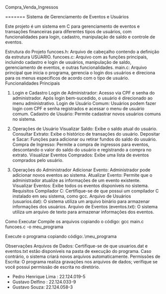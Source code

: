 Compra_Venda_Ingressos

=======
Sistema de Gerenciamento de Eventos e Usuários

Este projeto é um sistema em C para gerenciamento de eventos e transações financeiras para diferentes tipos de usuários, com funcionalidades para login, cadastro, manipulação de saldo e controle de eventos.

Estrutura do Projeto
funcoes.h: Arquivo de cabeçalho contendo a definição da estrutura USUARIO.
funcoes.c: Arquivo com as funções principais, incluindo cadastro e login de usuários, manipulação de saldo, gerenciamento de eventos, e outras funcionalidades.
main.c: Arquivo principal que inicia o programa, gerencia o login dos usuários e direciona para os menus específicos de acordo com o tipo de usuário.
Funcionalidades Principais


1. Login e Cadastro
Login de Administrador: Acesso via CPF e senha do administrador. Após login bem-sucedido, o usuário é direcionado ao menu administrativo.
Login de Usuário Comum: Usuários podem fazer login com CPF e senha registrados e acessar o menu de usuário comum.
Cadastro de Usuário: Permite cadastrar novos usuários comuns no sistema.


2. Operações de Usuário
Visualizar Saldo: Exibe o saldo atual do usuário.
Consultar Extrato: Exibe o histórico de transações do usuário.
Depositar e Sacar: Funções para adicionar ou retirar fundos do saldo do usuário.
Compra de Ingresso: Permite a compra de ingressos para eventos, descontando o valor do saldo do usuário e registrando a compra no extrato.
Visualizar Eventos Comprados: Exibe uma lista de eventos comprados pelo usuário.


3. Operações do Administrador
Adicionar Evento: Administrador pode adicionar novos eventos ao sistema.
Atualizar Evento: Permite que o administrador atualize as informações de um evento existente.
Visualizar Eventos: Exibe todos os eventos disponíveis no sistema.
Requisitos
Compilador C: Certifique-se de que possui um compilador C instalado em seu sistema, como gcc.
Arquivo de Usuários (usuarios.dat): O sistema utiliza um arquivo binário para armazenar informações dos usuários.
Arquivo de Eventos (eventos.txt): O sistema utiliza um arquivo de texto para armazenar informações dos eventos.

Como Executar
Compile os arquivos copiando o código:
gcc main.c funcoes.c -o meu_programa

Execute o programa copiando código:.\meu_programa


Observações
Arquivos de Dados: Certifique-se de que usuarios.dat e eventos.txt estão disponíveis na pasta de execução do programa. Caso contrário, o sistema criará novos arquivos automaticamente.
Permissões de Escrita: O programa realiza gravações nos arquivos de dados; verifique se você possui permissão de escrita no diretório.

- Pedro Henrique Lima : 22.124.019-5
- Gustavo Delfino : 22.124.033-9
- Gustavo Souza: 22.124.058-3
